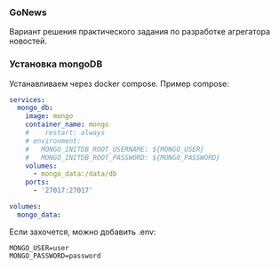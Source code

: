<h3>GoNews</h3>
Вариант решения практического задания по разработке агрегатора новостей.  

<h3>Установка mongoDB</h3>

Устанавливаем через docker compose. Пример compose:
```yaml
services:
  mongo_db:
    image: mongo
    container_name: mongo
    #    restart: always
    # environment:
    #   MONGO_INITDB_ROOT_USERNAME: ${MONGO_USER}
    #   MONGO_INITDB_ROOT_PASSWORD: ${MONGO_PASSWORD}
    volumes:
      - mongo_data:/data/db
    ports:
      - '27017:27017'

volumes:
  mongo_data:

```

Если захочется, можно добавить .env:
```dotenv
MONGO_USER=user
MONGO_PASSWORD=password
```